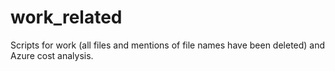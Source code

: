 # work_related
Scripts for work (all files and mentions of file names have been deleted) and Azure cost analysis. 
